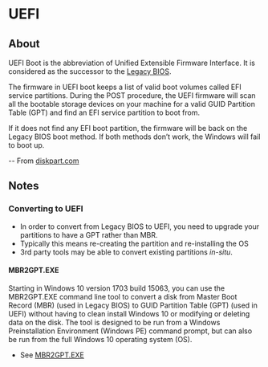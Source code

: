 # UEFI

## About

UEFI Boot is the abbreviation of Unified Extensible Firmware Interface. It is
considered as the successor to the [Legacy BIOS](./bios_legacy.md).

The firmware in UEFI boot keeps a list of valid boot volumes called EFI service
partitions. During the POST procedure, the UEFI firmware will scan all the
bootable storage devices on your machine for a valid GUID Partition Table (GPT)
and find an EFI service partition to boot from.

If it does not find any EFI boot partition, the firmware will be back on the
Legacy BIOS boot method. If both methods don’t work, the Windows will fail to
boot up.

-- From [diskpart.com](https://www.diskpart.com/windows-10/convert-windows-10-from-legacy-bios-to-uefi-without-data-loss-7201.html)

## Notes

### Converting to UEFI

* In order to convert from Legacy BIOS to UEFI, you need to upgrade your
partitions to have a GPT rather than MBR.
* Typically this means re-creating the partition and re-installing the OS
* 3rd party tools may be able to convert existing partitions *in-situ*.

#### MBR2GPT.EXE

Starting in Windows 10 version 1703 build 15063, you can use the MBR2GPT.EXE command line tool to convert a disk from Master Boot Record (MBR) (used in Legacy BIOS) to GUID Partition Table (GPT) (used in UEFI) without having to clean install Windows 10 or modifying or deleting data on the disk. The tool is designed to be run from a Windows Preinstallation Environment (Windows PE) command prompt, but can also be run from the full Windows 10 operating system (OS).

* See [MBR2GPT.EXE](../windows/commands/mbr2gpt.md)